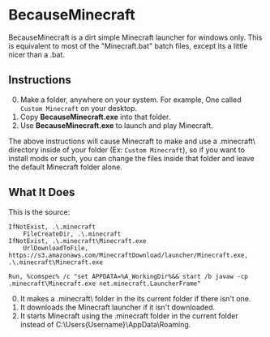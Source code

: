 BecauseMinecraft
===============

BecauseMinecraft is a dirt simple Minecraft launcher for windows only. This is equivalent to most of the "Minecraft.bat" batch files, except its a little nicer than a .bat.

Instructions
-----------------

0. Make a folder, anywhere on your system. For example, One called `Custom Minecraft` on your desktop.
0. Copy **BecauseMinecraft.exe** into that folder.
0. Use **BecauseMinecraft.exe** to launch and play Minecraft.

The above instructions will cause Minecraft to make and use a .minecraft\ directory inside of your folder (Ex: `Custom Minecraft`), so if you want to install mods or such, you can change the files inside that folder and leave the default Minecraft folder alone.

What It Does
------------

This is the source:
```autohotkey
IfNotExist, .\.minecraft
	FileCreateDir, .\.minecraft
IfNotExist, .\.minecraft\Minecraft.exe
	UrlDownloadToFile, https://s3.amazonaws.com/MinecraftDownload/launcher/Minecraft.exe, .\.minecraft\Minecraft.exe

Run, %comspec% /c "set APPDATA=%A_WorkingDir%&& start /b javaw -cp .minecraft\Minecraft.exe net.minecraft.LauncherFrame"
```
0. It makes a .minecraft\ folder in the its current folder if there isn't one.
0. It downloads the Minecraft launcher if it isn't downloaded.
0. It starts Minecraft using the .minecraft folder in the current folder instead of C:\Users\{Username}\AppData\Roaming\.

